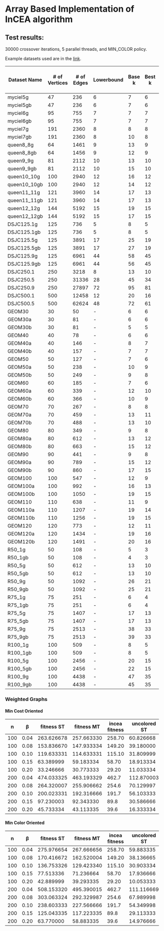 # Array Based Implementation of InCEA algorithm
## Test results:
30000 crossover iterations, 5 parallel threads, and MIN_COLOR policy.

Example datasets used are in the [link](https://cedric.cnam.fr/~porumbed/graphs/).

| Dataset Name | # of Vertices |  # of Edges   | Lowerbound | Base k | Best k | Avg k | Best k Time | Avg k Time  | InCEA best k | InCEA Best k Time | vs InCEA |
| ------------ | ------------- | ------------- | ---------- | ------ | ------ | ----- | ----------- | ----------- | ------------ | ----------------- | -------- |
| myciel5g     | 47            | 236           | 6          | 7      | 6      | 6     | 0.000062    | 0.000528    | 6            | 4                 | 0 |
| myciel5gb    | 47            | 236           | 6          | 7      | 6      | 6     | 0.000089    | 0.000146    | 6            | 4                 | 0 |
| myciel6g     | 95            | 755           | 7          | 7      | 7      | 7     | 0.000254    | 0.000319    | 7            | 18                | 0 |
| myciel6gb    | 95            | 755           | 7          | 7      | 7      | 7     | 0.000232    | 0.000277    | 7            | 18                | 0 |
| myciel7g     | 191           | 2360          | 8          | 8      | 8      | 8     | 0.000476    | 0.003632    | 8            | 92                | 0 |
| myciel7gb    | 191           | 2360          | 8          | 10     | 8      | 8     | 0.003619    | 0.023341    | 8            | 92                | 0 |
| queen8_8g    | 64            | 1461          | 9          | 13     | 9      | 9     | 0.055258    | 5.592864    | 9            | 19                | 0 |
| queen8_8gb   | 64            | 1456          | 9          | 12     | 9      | 9     | 2.820564    | 5.607319    | 9            | 19                | 0 |
| queen9_9g    | 81            | 2112          | 10         | 13     | 10     | 10.7  | 32.646061   | 13.495653   | 11           | 38                | -1 |
| queen9_9gb   | 81            | 2112          | 10         | 15     | 10     | 10.8  | 11.106147   | 5.296667    | 11           | 37                | -1 |
| queen10_10g  | 100           | 2940          | 12         | 16     | 12     | 12    | 0.000000    | 15.478888   | 13           | 76                | -1 |
| queen10_10gb | 100           | 2940          | 12         | 14     | 12     | 12    | 1.154661    | 15.520175   | 13           | 74                | -1 |
| queen11_11g  | 121           | 3960          | 14         | 17     | 13     | 13.9  | 91.041512   | 10.044686   | 14           | 124               | 0 |
| queen11_11gb | 121           | 3960          | 14         | 17     | 13     | 13.9  | 180.927399  | 18.994083   | 14           | 127               | -1 |
| queen12_12g  | 144           | 5192          | 15         | 19     | 15     | 15    | 0.191337    | 5.875338    | 15           | 201               | 0 |
| queen12_12gb | 144           | 5192          | 15         | 17     | 15     | 15    | 0.081701    | 5.388560    | 15           | 201               | 0 |
| DSJC125.1g   | 125           | 736           | 5          | 8      | 5      | 5.4   | 3.876318    | 11.502626   | 6            | 27                | 0 |
| DSJC125.1gb  | 125           | 736           | 5          | 8      | 5      | 5.4   | 7.778089    | 10.401747   | 6            | 28                | -1 |
| DSJC125.5g   | 125           | 3891          | 17         | 25     | 19     | 19.6  | 20.044958   | 46.968071   | 20           | 277               | -1 |
| DSJC125.5gb  | 125           | 3891          | 17         | 27     | 19     | 19.6  | 40.491947   | 42.687782   | 20           | 280               | -1 |
| DSJC125.9g   | 125           | 6961          | 44         | 58     | 45     | 46.1  | 340.730530  | 260.545959  | 46           | 1315              | 0 |
| DSJC125.9gb  | 125           | 6961          | 44         | 56     | 45     | 46    | 319.085968  | 234.055496  | 45           | 1233              | +1 |
| DSJC250.1    | 250           | 3218          | 8          | 13     | 10     | 10    | 0.177406    | 0.757081    | -            | -                 | - |
| DSJC250.5    | 250           | 31336         | 28         | 45     | 34     | 34.9  | 1714.946289 | 521.437866  | -            | -                 | - |
| DSJC250.9    | 250           | 27897         | 72         | 95     | 81     | 81.7  | 6231.286621 | 4073.640625 | -            | -                 | - |
| DSJC500.1    | 500           | 12458         | 12         | 20     | 16     | 16    | 67.633827   | 189.071716  | -            | -                 | - |
| DSJC500.5    | 500           | 62624         | 48         | 72     | 61     | 61.3  | 5548.678223 | 12940.805664| -            | -                 | - |
| GEOM30       | 30            | 50            | -          | 6      | 6      | 6     | 0.000025    | 0.000065    | 6            | 1                 | 0 |
| GEOM30a      | 30            | 81            | -          | 6      | 6      | 6     | 0.000023    | 0.000065    | 6            | 1                 | 0 |
| GEOM30b      | 30            | 81            | -          | 5      | 5      | 5     | 0.000031    | 0.000100    | 5            | 1                 | 0 |
| GEOM40       | 40            | 78            | -          | 6      | 6      | 6     | 0.000014    | 0.000059    | 6            | 2                 | 0 |
| GEOM40a      | 40            | 146           | -          | 8      | 7      | 7     | 0.000021    | 0.000116    | 7            | 4                 | 0 |
| GEOM40b      | 40            | 157           | -          | 7      | 7      | 7     | 0.000102    | 0.000178    | 7            | 4                 | 0 |
| GEOM50       | 50            | 127           | -          | 7      | 6      | 6     | 0.000101    | 0.000152    | 6            | 4                 | 0 |
| GEOM50a      | 50            | 238           | -          | 10     | 9      | 9     | 0.000101    | 0.000275    | 9            | 9                 | 0 |
| GEOM50b      | 50            | 249           | -          | 9      | 8      | 8     | 0.000050    | 0.000193    | 8            | 8                 | 0 |
| GEOM60       | 60            | 185           | -          | 7      | 6      | 6     | 0.000047    | 0.000239    | 6            | 6                 | 0 |
| GEOM60a      | 60            | 339           | -          | 12     | 10     | 10    | 0.000285    | 0.000368    | 10           | 16                | 0 |
| GEOM60b      | 60            | 366           | -          | 10     | 9      | 9     | 0.000100    | 0.000281    | 9            | 14                | 0 |
| GEOM70       | 70            | 267           | -          | 8      | 8      | 8     | 0.000000    | 0.000294    | 8            | 13                | 0 |
| GEOM70a      | 70            | 459           | -          | 13     | 11     | 11    | 0.000216    | 0.000484    | 11           | 26                | 0 |
| GEOM70b      | 70            | 488           | -          | 13     | 10     | 10    | 0.000297    | 0.001209    | 10           | 23                | 0 |
| GEOM80       | 80            | 349           | -          | 9      | 8      | 8     | 0.000281    | 0.000798    | 8            | 19                | 0 |
| GEOM80a      | 80            | 612           | -          | 13     | 12     | 12    | 0.000416    | 0.000800    | 12           | 41                | 0 |
| GEOM80b      | 80            | 663           | -          | 15     | 12     | 12    | 0.000677    | 0.005304    | 12           | 38                | 0 |
| GEOM90       | 90            | 441           | -          | 9      | 8      | 8     | 0.000435    | 0.001062    | 8            | 22                | 0 |
| GEOM90a      | 90            | 789           | -          | 15     | 12     | 12    | 0.000792    | 0.018540    | 13           | 61                | -1 |
| GEOM90b      | 90            | 860           | -          | 17     | 15     | 15    | 0.000476    | 0.001517    | 15           | 74                | 0 |
| GEOM100      | 100           | 547           | -          | 12     | 9      | 9     | 0.000367    | 0.001618    | 9            | 34                | 0 |
| GEOM100a     | 100           | 992           | -          | 16     | 13     | 13    | 0.001409    | 0.041741    | 14           | 86                | -1 |
| GEOM100b     | 100           | 1050          | -          | 19     | 15     | 15    | 0.000872    | 0.004094    | 15           | 96                | 0 |
| GEOM110      | 110           | 638           | -          | 11     | 9      | 9     | 0.000785    | 0.001524    | 9            | 42                | 0 |
| GEOM110a     | 110           | 1207          | -          | 19     | 14     | 14    | 0.001988    | 0.019229    | 15           | 118               | -1 |
| GEOM110b     | 110           | 1256          | -          | 19     | 15     | 15    | 0.002524    | 0.241668    | 16           | 128               | -1 |
| GEOM120      | 120           | 773           | -          | 12     | 11     | 11    | 0.000000    | 0.001128    | 11           | 70                | 0 |
| GEOM120a     | 120           | 1434          | -          | 19     | 16     | 16    | 0.001232    | 0.005775    | 17           | 174               | -1 |
| GEOM120b     | 120           | 1491          | -          | 20     | 16     | 16    | 0.000443    | 0.739759    | 17           | 171               | -1 |
| R50_1g       | 50            | 108           | -          | 5      | 3      | 3     | 0.001061    | 0.006890    | 3            | 1                 | 0 |
| R50_1gb      | 50            | 108           | -          | 4      | 3      | 3     | 0.001199    | 0.005096    | 3            | 1                 | 0 |
| R50_5g       | 50            | 612           | -          | 13     | 10     | 10    | 0.001791    | 0.042529    | 10           | 12                | 0 |
| R50_5gb      | 50            | 612           | -          | 13     | 10     | 10    | 0.001119    | 0.024380    | 10           | 13                | 0 |
| R50_9g       | 50            | 1092          | -          | 26     | 21     | 21    | 0.000444    | 0.026735    | 21           | 47                | 0 |
| R50_9gb      | 50            | 1092          | -          | 25     | 21     | 21    | 0.000531    | 0.025498    | 21           | 48                | 0 |
| R75_1g       | 75            | 251           | -          | 6      | 4      | 4     | 0.002028    | 0.021538    | 4            | 5                 | 0 |
| R75_1gb      | 75            | 251           | -          | 6      | 4      | 4     | 0.009036    | 0.030366    | 4            | 5                 | 0 |
| R75_5g       | 75            | 1407          | -          | 17     | 13     | 13    | 0.000611    | 4.888232    | 13           | 49                | 0 |
| R75_5gb      | 75            | 1407          | -          | 17     | 13     | 13    | 0.006355    | 4.053767    | 13           | 48                | 0 |
| R75_9g       | 75            | 2513          | -          | 38     | 33     | 33    | 0.011568    | 0.347501    | 33           | 453               | 0 |
| R75_9gb      | 75            | 2513          | -          | 39     | 33     | 33    | 0.002232    | 2.371399    | 33           | 453               | 0 |
| R100_1g      | 100           | 509           | -          | 8      | 5      | 5     | 0.106437    | 0.255663    | 5            | 15                | 0 |
| R100_1gb     | 100           | 509           | -          | 8      | 5      | 5     | 0.018631    | 0.185744    | 5            | 14                | 0 |
| R100_5g      | 100           | 2456          | -          | 20     | 15     | 15.2  | 17.501616   | 46.432976   | 15           | 109               | 0 |
| R100_5gb     | 100           | 2456          | -          | 22     | 15     | 15.5  | 16.628952   | 41.010445   | 15           | 105               | +1 |
| R100_9g      | 100           | 4438          | -          | 47     | 35     | 36.3  | 104.280159  | 118.572327  | 36           | 510               | -1 |
| R100_9gb     | 100           | 4438          | -          | 45     | 35     | 36.5  | 154.404770  | 35.409256   | 36           | 527               | 0 |


### Weighted Graphs
#### Min Cost Oriented
|  n  |  β   | fitness ST | fitness MT | incea fitness | uncolored ST | uncolored MT | incea uncolored |  time ST  |   time MT   | incea time |
| --- | ---- | ---------- | ---------- | ------------- | ------------ | ------------ | --------------- | --------- | ----------- | ---------- |
| 100 | 0.04 | 263.626678 | 257.663330 | 258.70        | 60.826668    | 59.983334    | 60.8            | 3.148435  | 37.333954   | 1 |
| 100 | 0.08 | 153.836670 | 147.933334 | 149.20        | 39.180000    | 38.389999    | 39.3            | 6.442723  | 83.554565   | 2 |
| 100 | 0.10 | 119.633331 | 114.633331 | 115.10        | 31.809999    | 31.240000    | 31.9            | 7.643461  | 91.838806   | 2 |
| 100 | 0.15 | 63.389999  | 59.183334  | 58.70         | 18.913334    | 18.243334    | 18.6            | 8.642090  | 123.205276  | 4 |
| 100 | 0.20 | 33.246666  | 30.773333  | 29.20         | 11.033334    | 10.616667    | 10.6            | 9.441684  | 127.307816  | 6 |
| 200 | 0.04 | 474.033325 | 463.193329 | 462.7         | 112.870003   | 111.313332   | 112.6           | 29.734304 | 410.817535  | 1 |
| 200 | 0.08 | 264.320007 | 255.906662 | 254.6         | 70.129997    | 68.866669    | 70.3            | 59.783680 | 785.833923  | 2 |
| 200 | 0.10 | 200.023331 | 192.316666 | 191.7         | 56.103333    | 54.973331    | 56.6            | 71.328484 | 1004.764465 | 2 |
| 200 | 0.15 | 97.230003  | 92.343330  | 89.8          | 30.586666    | 29.840000    | 30.6            | 86.313568 | 1216.578613 | 4 |
| 200 | 0.20 | 45.733334  | 43.113335  | 39.6          | 16.333334    | 15.640000    | 15.8            | 87.825935 | 1063.731689 | 6 |

#### Min Color Oriented
|  n  |  β   | fitness ST | fitness MT | incea fitness | uncolored ST | uncolored MT | incea uncolored |  time ST  |   time MT   | incea time |
| --- | ---- | ---------- | ---------- | ------------- | ------------ | ------------ | --------------- | --------- | ----------- | ---------- |
| 100 | 0.04 | 275.976654 | 267.666656 | 258.70        | 59.883335    | 59.323334    | 60.8            | 3.292642  | 42.840061   | 1 |
| 100 | 0.08 | 170.416672 | 162.520004 | 149.20        | 38.136665    | 37.496666    | 39.3            | 6.533813  | 83.930763   | 2 |
| 100 | 0.10 | 136.753326 | 129.423340 | 115.10        | 30.903334    | 30.296667    | 31.9            | 6.810046  | 98.535957   | 2 |
| 100 | 0.15 | 77.513336  | 71.236664  | 58.70         | 17.936666    | 17.283333    | 18.6            | 8.441469  | 125.168839  | 4 |
| 100 | 0.20 | 42.889999  | 39.293335  | 29.20         | 10.053333    | 9.703333     | 10.6            | 8.834410  | 123.646072  | 6 |
| 200 | 0.04 | 508.153320 | 495.390015 | 462.7         | 111.116669   | 109.836670   | 112.6           | 29.138779 | 388.982635  | 1 |
| 200 | 0.08 | 303.063324 | 292.329987 | 254.6         | 67.989998    | 67.066666    | 70.3            | 59.160034 | 827.850708  | 2 |
| 200 | 0.10 | 238.603333 | 227.566666 | 191.7         | 54.349998    | 53.206665    | 56.6            | 66.072670 | 1018.878784 | 2 |
| 200 | 0.15 | 125.043335 | 117.223335 | 89.8          | 29.113333    | 28.253334    | 30.6            | 91.662819 | 1177.686157 | 4 |
| 200 | 0.20 | 63.770000  | 58.883335  | 39.6          | 14.976666    | 14.593333    | 15.8            | 89.983505 | 1234.027344 | 6 |
